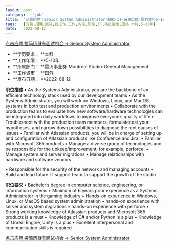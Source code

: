 ```yaml
---
layout:	post
category:	"job"
title:	"网易招聘：Senior System Administrator-职能-IT-系统运维-国外本科5-10年"
tags:	[网易,招聘,面试,找工作,工作,内推,职能,IT,系统运维,国外,本科,5-10年]
date:	2022-08-12
---
```


[点击应聘 投简历就有面试机会 -> Senior System Administrator](http://mobile.bole.netease.com/bole/boleDetail?id=38748&employeeId=346f03c3cda5f04c&key=all)



- **学历要求： **本科
- **工作年限： **5-10年
- **所属部门： **雷火事业群-Montreal Studio-General Management
- **工作城市： **国外
- **发布日期： **2022-08-12



**职位描述**
•	As the Systems Administrator, you are the backbone of an efficient technology stack used by our development teams
•	As the Systems Administrator, you will work on Windows, Linux, and MacOS systems in both test and production environments
•	Collaborate with the production teams to evaluate how new software/hardware technologies can be integrated into daily workflows to improve everyone’s quality of life
•	Troubleshoot with the production team members, formulate/test your hypotheses, and narrow down possibilities to diagnose the root causes of issues
•	Familiar with Atlassian products, you will be in charge of setting up and configuration of Atlassian products like Confluence and Jira.
•	Familiar with Microsoft 365 products
•	Manage a diverse group of technologies and be responsible for the upkeep/improvement, for example, perforce.
•	Manage system and server migrations
•	Manage relationships with hardware and software vendors

•	Responsible for the security of the network and managing accounts
•	Build and lead future IT support team to support the growth of the studio



**职位要求**
•	Bachelor’s degree in computer science, engineering, or information systems
•	Minimum of 6 years prior experience as a Systems Administrator in the gaming industry
•	Hands-on experience in Windows, Linux, or MacOS based system administration
•	hands-on experience with server and system migrations
•	hands-on experience with perforce
•	Strong working knowledge of Atlassian products and Microsoft 365 products is a must
•	Knowledge of C# and/or Python is a plus
•	Knowledge of Unreal Engine, Unity is a plus
•	Excellent interpersonal and communication skills is required



[点击应聘 投简历就有面试机会 -> Senior System Administrator](http://mobile.bole.netease.com/bole/boleDetail?id=38748&employeeId=346f03c3cda5f04c&key=all)